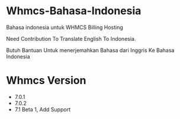 # Whmcs-Bahasa-Indonesia
Bahasa indonesia untuk WHMCS Billing Hosting

Need Contribution To Translate English To Indonesia.

Butuh Bantuan Untuk menerjemahkan Bahasa dari Inggris Ke Bahasa Indonesia


# Whmcs Version

- 7.0.1
- 7.0.2
- 7.1 Beta 1, Add Support
